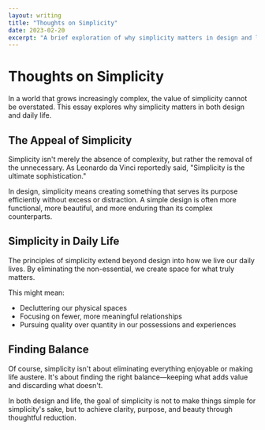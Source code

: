 ```yaml
---
layout: writing
title: "Thoughts on Simplicity"
date: 2023-02-20
excerpt: "A brief exploration of why simplicity matters in design and life."
---
```


# Thoughts on Simplicity

In a world that grows increasingly complex, the value of simplicity cannot be overstated. This essay explores why simplicity matters in both design and daily life.

## The Appeal of Simplicity

Simplicity isn't merely the absence of complexity, but rather the removal of the unnecessary. As Leonardo da Vinci reportedly said, "Simplicity is the ultimate sophistication."

In design, simplicity means creating something that serves its purpose efficiently without excess or distraction. A simple design is often more functional, more beautiful, and more enduring than its complex counterparts.

## Simplicity in Daily Life

The principles of simplicity extend beyond design into how we live our daily lives. By eliminating the non-essential, we create space for what truly matters.

This might mean:
- Decluttering our physical spaces
- Focusing on fewer, more meaningful relationships
- Pursuing quality over quantity in our possessions and experiences

## Finding Balance

Of course, simplicity isn't about eliminating everything enjoyable or making life austere. It's about finding the right balance—keeping what adds value and discarding what doesn't.

In both design and life, the goal of simplicity is not to make things simple for simplicity's sake, but to achieve clarity, purpose, and beauty through thoughtful reduction. 